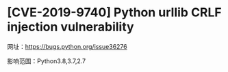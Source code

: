 # [CVE-2019-9740] Python urllib CRLF injection vulnerability

网址：https://bugs.python.org/issue36276

影响范围：Python3.8,3.7,2.7